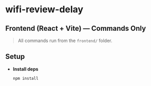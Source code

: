 # wifi-review-delay
## Frontend (React + Vite) — Commands Only

> All commands run from the `frontend/` folder.

## Setup
- **Install deps**
  ```bash
  npm install
